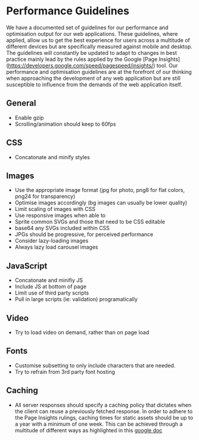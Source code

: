 # Performance Guidelines
We have a documented set of guidelines for our performance and optimisation output for our web applications. 
These guidelines, where applied, allow us to get the best experience for users across a multitude of different devices but are specifically measured against mobile and desktop. 
The guidelines will constantly be updated to adapt to changes in best practice mainly lead by the rules applied by the Google [Page Insights] (https://developers.google.com/speed/pagespeed/insights/) tool. 
Our performance and optimisation guidelines are at the forefront of our thinking when approaching the development of any web application but are still susceptible to influence from the demands of the web application itself.

## General
* Enable gzip
* Scrolling/animation should keep to 60fps

## CSS
* Concatonate and minify styles

## Images
* Use the appropriate image format (jpg for photo, png8 for flat colors, png24 for transparency)
* Optimise images accordingly (bg images can usually be lower quality)
* Limit scaling of images with CSS
* Use responsive images when able to
* Sprite common SVGs and those that need to be CSS editable
* base64 any SVGs included within CSS
* JPGs should be progressive, for perceived performance
* Consider lazy-loading images
* Always lazy load carousel images

## JavaScript
* Concatonate and minifiy JS
* Include JS at bottom of page
* Limit use of third party scripts
* Pull in large scripts (ie: validation) programatically

## Video
* Try to load video on demand, rather than on page load

## Fonts
* Customise subsetting to only include characters that are needed. 
* Try to refrain from 3rd party font hosting

## Caching
* All server responses should specify a caching policy that dictates when the client can reuse a previously fetched response. In order to adhere to the Page Insights rulings, caching times for static assets should be up to a year with a minimum of one week. This can be achieved through a multitude of different ways as highlighted in this [google doc](https://developers.google.com/web/fundamentals/performance/optimizing-content-efficiency/http-caching#caching-checklist)
